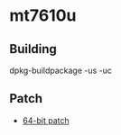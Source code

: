 mt7610u
=======

Building
--------

dpkg-buildpackage -us -uc

Patch
-----

* [64-bit patch](https://bitbucket.org/sanrath/mediatek_mt7610u_sta_driver_linux-64bit/commits/a989fcd6e073205690434e99ac1dc2b0f837350b?at=master)
